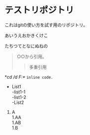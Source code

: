 # テストリポジトリ
これはgitの使い方を試す用のリポジトリ。

あいうえおかきくけこ

たちつてとなにぬねの

> ○○から引用。  
>>多重引用  

**cd /d F:\**
`inline code.`  

- List1  
	-list1-1  
	-list1-2  
-List2  

1. A  
	1.AA  
	1.AB  
1.B  



